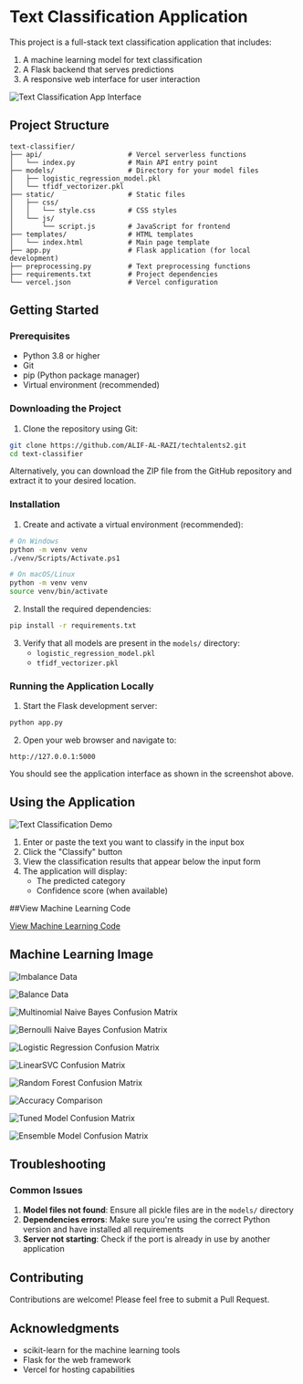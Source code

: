 # Text Classification Application

This project is a full-stack text classification application that includes:
1. A machine learning model for text classification
2. A Flask backend that serves predictions
3. A responsive web interface for user interaction

![Text Classification App Interface](/pic/1.png)

## Project Structure 

```
text-classifier/
├── api/                     # Vercel serverless functions
│   └── index.py             # Main API entry point
├── models/                  # Directory for your model files
│   ├── logistic_regression_model.pkl
│   └── tfidf_vectorizer.pkl
├── static/                  # Static files
│   ├── css/
│   │   └── style.css        # CSS styles
│   └── js/
│       └── script.js        # JavaScript for frontend
├── templates/               # HTML templates
│   └── index.html           # Main page template
├── app.py                   # Flask application (for local development)
├── preprocessing.py         # Text preprocessing functions
├── requirements.txt         # Project dependencies
└── vercel.json              # Vercel configuration
```

## Getting Started

### Prerequisites

- Python 3.8 or higher
- Git
- pip (Python package manager)
- Virtual environment (recommended)

### Downloading the Project

1. Clone the repository using Git:

```bash
git clone https://github.com/ALIF-AL-RAZI/techtalents2.git
cd text-classifier
```

Alternatively, you can download the ZIP file from the GitHub repository and extract it to your desired location.

### Installation

1. Create and activate a virtual environment (recommended):

```bash
# On Windows
python -m venv venv
./venv/Scripts/Activate.ps1

# On macOS/Linux
python -m venv venv
source venv/bin/activate
```

2. Install the required dependencies:

```bash
pip install -r requirements.txt
```

3. Verify that all models are present in the `models/` directory:
   - `logistic_regression_model.pkl`
   - `tfidf_vectorizer.pkl`

### Running the Application Locally

1. Start the Flask development server:

```bash
python app.py
```

2. Open your web browser and navigate to:

```
http://127.0.0.1:5000
```

You should see the application interface as shown in the screenshot above.

## Using the Application

![Text Classification Demo](/pic/2.png)

1. Enter or paste the text you want to classify in the input box
2. Click the "Classify" button
3. View the classification results that appear below the input form
4. The application will display:
   - The predicted category
   - Confidence score (when available)


##View Machine Learning Code

[View Machine Learning Code](https://nbviewer.org/github/ALIF-AL-RAZI/techtalents2/blob/main/main3.ipynb)


## Machine Learning Image


![Imbalance Data](/pic/3.png)


![Balance Data](/pic/4.png)


![Multinomial Naive Bayes Confusion Matrix](/pic/5.png)


![Bernoulli Naive Bayes Confusion Matrix](/pic/6.png)


![Logistic Regression Confusion Matrix](/pic/7.png)


![LinearSVC Confusion Matrix](/pic/8.png)


![Random Forest Confusion Matrix](/pic/9.png)


![Accuracy Comparison](/pic/10.png)


![Tuned Model Confusion Matrix](/pic/11.png)


![Ensemble Model Confusion Matrix](/pic/12.png)


## Troubleshooting

### Common Issues

1. **Model files not found**: Ensure all pickle files are in the `models/` directory
2. **Dependencies errors**: Make sure you're using the correct Python version and have installed all requirements
3. **Server not starting**: Check if the port is already in use by another application

## Contributing

Contributions are welcome! Please feel free to submit a Pull Request.


## Acknowledgments

- scikit-learn for the machine learning tools
- Flask for the web framework
- Vercel for hosting capabilities
